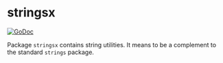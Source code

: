 # stringsx

[![GoDoc](https://godoc.org/github.com/icza/gox/stringsx?status.svg)](https://godoc.org/github.com/icza/gox/stringsx)

Package `stringsx` contains string utilities.
It means to be a complement to the standard `strings` package.
